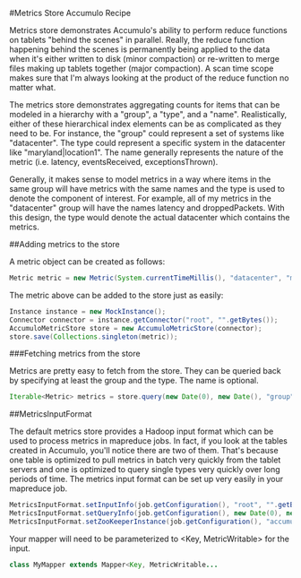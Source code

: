 #Metrics Store Accumulo Recipe

Metrics store demonstrates Accumulo's ability to perform reduce functions on tablets "behind the scenes" in parallel. Really, the reduce function happening behind the scenes is permanently being applied to the data when it's either written to disk (minor compaction) or re-written to merge files making up tablets together (major compaction). A scan time scope makes sure that I'm always looking at the product of the reduce function no matter what.

The metrics store demonstrates aggregating counts for items that can be modeled in a hierarchy with a "group", a "type", and a "name". Realistically, either of these hierarchical index elements can be as complicated as they need to be. For instance, the "group" could represent a set of systems like "datacenter". The type could represent a specific system in the datacenter like "maryland|location1". The name generally represents the nature of the metric (i.e. latency, eventsReceived, exceptionsThrown). 

Generally, it makes sense to model metrics in a way where items in the same group will have metrics with the same names and the type is used to denote the component of interest. For example, all of my metrics in the  "datacenter" group will have the names latency and droppedPackets. With this design, the type would denote the actual datacenter which contains the metrics.

##Adding metrics to the store

A metric object can be created as follows:

```java
Metric metric = new Metric(System.currentTimeMillis(), "datacenter", "maryland|location1", "latencyMillis", 4500);
```

The metric above can be added to the store just as easily:

```java
Instance instance = new MockInstance();
Connector connector = instance.getConnector("root", "".getBytes());
AccumuloMetricStore store = new AccumuloMetricStore(connector);
store.save(Collections.singleton(metric));
```

###Fetching metrics from the store

Metrics are pretty easy to fetch from the store. They can be queried back by specifying at least the group and the type. The name is optional. 

```java
Iterable<Metric> metrics = store.query(new Date(0), new Date(), "group", "type", "name", MetricTimeUnit.MINUTES, new Auths());
```

##MetricsInputFormat

The default metrics store provides a Hadoop input format which can be used to process metrics in mapreduce jobs. In fact, if you look at the tables created in Accumulo, you'll notice there are two of them. That's because one table is optimized to pull metrics in batch very quickly from the tablet servers and one is optimized to query single types very quickly over long periods of time. The metrics input format can be set up very easily in your mapreduce job.

```java
MetricsInputFormat.setInputInfo(job.getConfiguration(), "root", "".getBytes(), new Authorizations());
MetricsInputFormat.setQueryInfo(job.getConfiguration(), new Date(0), new Date(), MetricTimeUnit.MINUTES, "group", "type", "name");
MetricsInputFormat.setZooKeeperInstance(job.getConfiguration(), "accumulo", "localhost:2181");
```

Your mapper will need to be parameterized to <Key, MetricWritable> for the input.

```java
class MyMapper extends Mapper<Key, MetricWritable...
```
